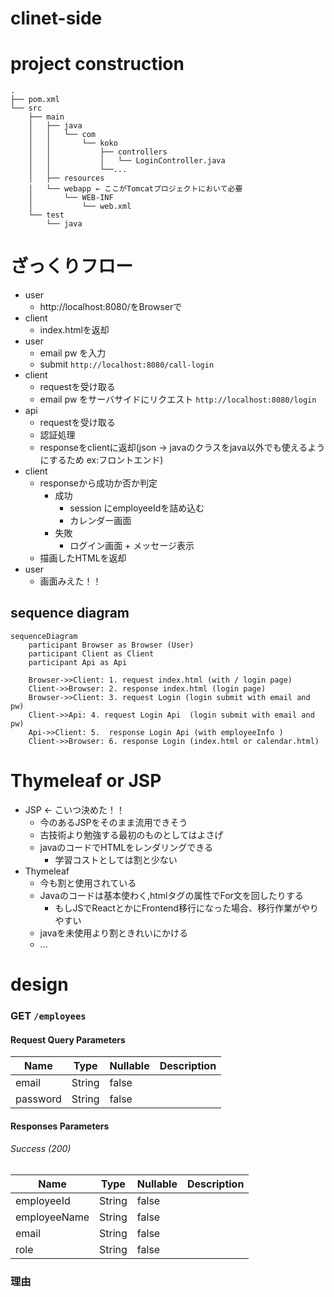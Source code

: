 # clinet-side

# project construction
```
.
├── pom.xml
└── src
    ├── main
    │   ├── java
    │   │   └── com
    │   │       └── koko
    │   │           ├── controllers
    │   │           │   └── LoginController.java
    │   │           └──...
    │   ├── resources
    │   └── webapp ← ここがTomcatプロジェクトにおいて必要
    │       └── WEB-INF
    │           └── web.xml
    └── test
        └── java

```
# ざっくりフロー
- user
    - http://localhost:8080/をBrowserで
- client
    - index.htmlを返却
- user 
    - email pw を入力
    - submit `http://localhost:8080/call-login`
- client
    - requestを受け取る
    - email pw をサーバサイドにリクエスト `http://localhost:8080/login`
- api
    - requestを受け取る
    - 認証処理
    - responseをclientに返却(json -> javaのクラスをjava以外でも使えるようにするため ex:フロントエンド)
- client
    - responseから成功か否か判定
        - 成功
            - session にemployeeIdを詰め込む
            - カレンダー画面
        - 失敗
            - ログイン画面 + メッセージ表示
    - 描画したHTMLを返却
- user
    - 画面みえた！！
    
## sequence diagram

```mermaid
sequenceDiagram
    participant Browser as Browser (User)
    participant Client as Client
    participant Api as Api

    Browser->>Client: 1. request index.html (with / login page)
    Client->>Browser: 2. response index.html (login page)
    Browser->>Client: 3. request Login (login submit with email and pw)
    Client->>Api: 4. request Login Api  (login submit with email and pw)
    Api->>Client: 5.  response Login Api (with employeeInfo )
    Client->>Browser: 6. response Login (index.html or calendar.html)
```

# Thymeleaf or JSP
- JSP ← こいつ決めた！！
    - 今のあるJSPをそのまま流用できそう
    - 古技術より勉強する最初のものとしてはよさげ
    - javaのコードでHTMLをレンダリングできる
        - 学習コストとしては割と少ない
- Thymeleaf
    - 今も割と使用されている
    - Javaのコードは基本使わく,htmlタグの属性でFor文を回したりする
        - もしJSでReactとかにFrontend移行になった場合、移行作業がやりやすい
    - javaを未使用より割ときれいにかける
    - ...

# design

### GET `/employees` 

#### Request Query Parameters

| Name  | Type   | Nullable | Description                        |
|-------|--------|----------|------------------------------------|
| email | String | false     |   |
| password | String | false     |   |

#### Responses Parameters

###### Success (200)

| Name               | Type    | Nullable | Description                                                |
|--------------------|---------|----------|------------------------------------------------------------|
| employeeId       | String  | false    |  |
| employeeName         | String | false    |  |
| email | String | false    |  |
| role | String | false    |  |

### 理由